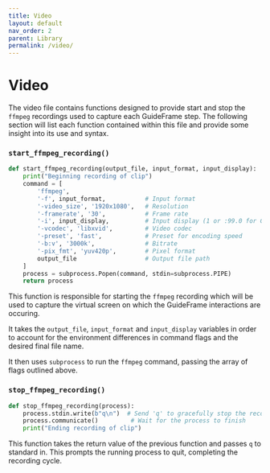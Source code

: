 ```yaml
---
title: Video
layout: default
nav_order: 2
parent: Library
permalink: /video/
---
```


# Video
The video file contains functions designed to provide start and stop the `ffmpeg` recordings used to capture each GuideFrame step. The following section will list each function contained within this file and provide some insight into its use and syntax.


### `start_ffmpeg_recording()`
```python
def start_ffmpeg_recording(output_file, input_format, input_display):
    print("Beginning recording of clip")
    command = [
        'ffmpeg',
        '-f', input_format,           # Input format
        '-video_size', '1920x1080',   # Resolution
        '-framerate', '30',           # Frame rate
        '-i', input_display,          # Input display (1 or :99.0 for GitHub actions)
        '-vcodec', 'libxvid',         # Video codec
        '-preset', 'fast',            # Preset for encoding speed
        '-b:v', '3000k',              # Bitrate
        '-pix_fmt', 'yuv420p',        # Pixel format                 
        output_file                   # Output file path
    ]
    process = subprocess.Popen(command, stdin=subprocess.PIPE)
    return process
```
This function is responsible for starting the `ffmpeg` recording which will be used to capture the virtual screen on which the GuideFrame interactions are occuring. 

It takes the `output_file`, `input_format` and `input_display` variables in order to account for the environment differences in command flags and the desired final file name.

It then uses `subprocess` to run the `ffmpeg` command, passing the array of flags outlined above.


### `stop_ffmpeg_recording()`
```python
def stop_ffmpeg_recording(process):
    process.stdin.write(b"q\n")  # Send 'q' to gracefully stop the recording
    process.communicate()         # Wait for the process to finish
    print("Ending recording of clip")
```
This function takes the return value of the previous function and passes `q` to standard in. This prompts the running process to quit, completing the recording cycle.